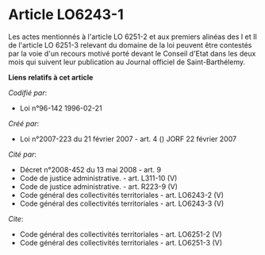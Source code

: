 # Article LO6243-1

Les actes mentionnés à l'article LO 6251-2 et aux premiers alinéas des I et II de l'article LO 6251-3 relevant du domaine de
la loi peuvent être contestés par la voie d'un recours motivé porté devant le Conseil d'Etat dans les deux mois qui suivent
leur publication au Journal officiel de Saint-Barthélemy.

**Liens relatifs à cet article**

_Codifié par_:

  - Loi n°96-142 1996-02-21

_Créé par_:

  - Loi n°2007-223 du 21 février 2007 - art. 4 () JORF 22 février 2007

_Cité par_:

  - Décret n°2008-452 du 13 mai 2008 - art. 9
  - Code de justice administrative. - art. L311-10 (V)
  - Code de justice administrative. - art. R223-9 (V)
  - Code général des collectivités territoriales - art. LO6243-2 (V)
  - Code général des collectivités territoriales - art. LO6243-3 (V)

_Cite_:

  - Code général des collectivités territoriales - art. LO6251-2 (V)
  - Code général des collectivités territoriales - art. LO6251-3 (V)
